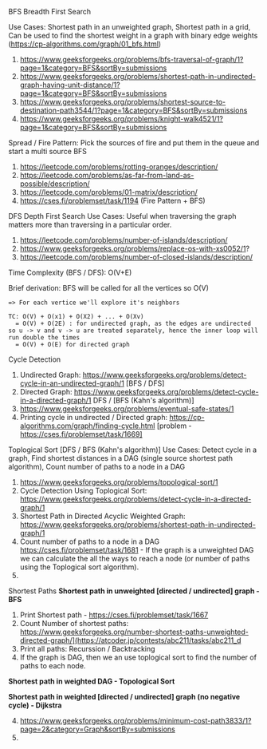 BFS Breadth First Search

Use Cases: Shortest path in an unweighted graph, Shortest path in a grid, Can be used to find the shortest weight in a graph with binary edge weights (https://cp-algorithms.com/graph/01_bfs.html)
  1. https://www.geeksforgeeks.org/problems/bfs-traversal-of-graph/1?page=1&category=BFS&sortBy=submissions
  2. https://www.geeksforgeeks.org/problems/shortest-path-in-undirected-graph-having-unit-distance/1?page=1&category=BFS&sortBy=submissions
  3. https://www.geeksforgeeks.org/problems/shortest-source-to-destination-path3544/1?page=1&category=BFS&sortBy=submissions
  4. https://www.geeksforgeeks.org/problems/knight-walk4521/1?page=1&category=BFS&sortBy=submissions

Spread / Fire Pattern: Pick the sources of fire and put them in the queue and start a multi source BFS
  1. https://leetcode.com/problems/rotting-oranges/description/
  2. https://leetcode.com/problems/as-far-from-land-as-possible/description/
  3. https://leetcode.com/problems/01-matrix/description/
  4. https://cses.fi/problemset/task/1194 (Fire Pattern + BFS)

DFS Depth First Search
Use Cases: Useful when traversing the graph matters more than traversing in a particular order.
  1. https://leetcode.com/problems/number-of-islands/description/
  2. https://www.geeksforgeeks.org/problems/replace-os-with-xs0052/1?
  3. https://leetcode.com/problems/number-of-closed-islands/description/

 Time Complexity (BFS / DFS): O(V+E)
  
  Brief derivation: BFS will be called for all the vertices so O(V)
    
    => For each vertice we'll explore it's neighbors 
    
    TC: O(V) + O(x1) + O(X2) + ... + O(Xv)
      = O(V) + O(2E) : for undirected graph, as the edges are undirected so u -> v and v -> u are treated separately, hence the inner loop will run double the times
      = O(V) + O(E) for directed graph

Cycle Detection
1. Undirected Graph: https://www.geeksforgeeks.org/problems/detect-cycle-in-an-undirected-graph/1 [BFS / DFS]
2. Directed Graph: https://www.geeksforgeeks.org/problems/detect-cycle-in-a-directed-graph/1 DFS / [BFS (Kahn's algorithm)]
3. https://www.geeksforgeeks.org/problems/eventual-safe-states/1
4. Printing cycle in undirected / Directed graph: https://cp-algorithms.com/graph/finding-cycle.html [problem - https://cses.fi/problemset/task/1669]

Toplogical Sort [DFS / BFS (Kahn's algorithm)]
Use Cases: Detect cycle in a graph, Find shortest distances in a DAG (single source shortest path algorithm), Count number of paths to a node in a DAG 
1. https://www.geeksforgeeks.org/problems/topological-sort/1
2. Cycle Detection Using Toplogical Sort: https://www.geeksforgeeks.org/problems/detect-cycle-in-a-directed-graph/1
3. Shortest Path in Directed Acyclic Weighted Graph: https://www.geeksforgeeks.org/problems/shortest-path-in-undirected-graph/1
4. Count number of paths to a node in a DAG https://cses.fi/problemset/task/1681 - If the graph is a unweighted DAG we can calculate the all the ways to reach a node (or number of paths using the Toplogical sort algorithm).
5. 

Shortest Paths
**Shortest path in unweighted [directed / undirected] graph - BFS**

1. Print Shortest path - https://cses.fi/problemset/task/1667
2. Count Number of shortest paths: https://www.geeksforgeeks.org/number-shortest-paths-unweighted-directed-graph/](https://atcoder.jp/contests/abc211/tasks/abc211_d
3. Print all paths: Recurssion / Backtracking
4. If the graph is DAG, then we an use toplogical sort to find the number of paths to each node.

**Shortest path in weighted DAG - Topological Sort**

**Shortest path in weighted [directed / undirected] graph (no negative cycle) - Dijkstra**

4. https://www.geeksforgeeks.org/problems/minimum-cost-path3833/1?page=2&category=Graph&sortBy=submissions
5. 


